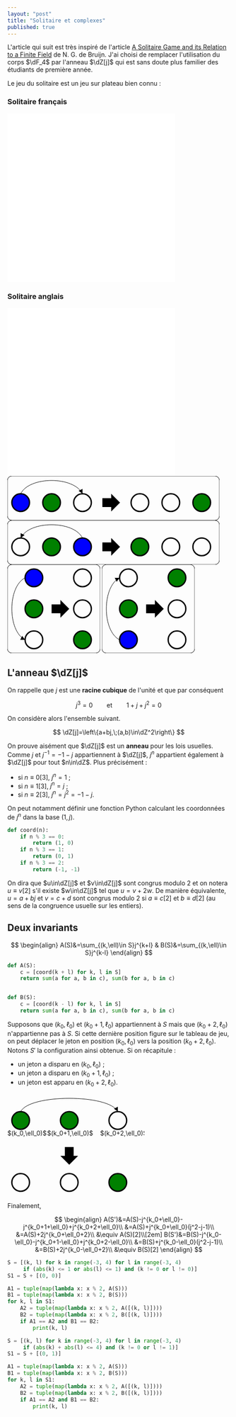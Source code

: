 ```yaml
---
layout: "post"
title: "Solitaire et complexes"
published: true
---
```


L'article qui suit est très inspiré de l'article [A Solitaire Game and its Relation to a Finite Field](http://alexandria.tue.nl/repository/freearticles/598441.pdf) de N. G. de Bruijn. J'ai choisi de remplacer l'utilisation du corps $\dF_4$ par l'anneau $\dZ[j]$ qui est sans doute plus familier des étudiants de première année.

Le jeu du solitaire est un jeu sur plateau bien connu :

### Solitaire français

<div>
    <iframe width="380" height="380" frameBorder="0" src="/js/solitaire_french.html"></iframe>
</div>

### Solitaire anglais

<div>
    <iframe width="380" height="380" frameBorder="0" src="/js/solitaire_english.html"></iframe>
</div>

<div>
<svg height="100" width="480">
<defs>
  <marker id="arrow" viewBox="0 0 10 10" refX="10" refY="5"
      markerWidth="10" markerHeight="10"
      orient="auto-start-reverse">
    <path d="M 0 0 L 10 5 L 0 10 z" />
  </marker>
</defs>
    <rect x="0" y="0" width="480" height="100" fill="none" stroke-width="1" stroke="black" rx="10" ry="10"/>
    <circle cx="30" cy="60" r="20" stroke="black" stroke-width="3" fill="blue" />
    <circle cx="100" cy="60" r="20" stroke="black" stroke-width="3" fill="green" />
    <circle cx="170" cy="60" r="20" stroke="black" stroke-width="3" fill="transparent" />
    <path d="M30 40 C 50 00, 150 00, 170 40" stroke="black" fill="transparent" marker-end="url(#arrow)" />
    <circle cx="300" cy="60" r="20" stroke="black" stroke-width="3" fill="transparent" />
    <circle cx="370" cy="60" r="20" stroke="black" stroke-width="3" fill="transparent" />
    <circle cx="440" cy="60" r="20" stroke="black" stroke-width="3" fill="green" />
    <path d="M 215 50 l 20 0 l 0 -10 l 20 20 l -20 20 l 00 -10 l -20 00 z"/>
</svg>

<svg height="100" width="480">
<defs>
  <marker id="arrow" viewBox="0 0 10 10" refX="10" refY="5"
      markerWidth="10" markerHeight="10"
      orient="auto-start-reverse">
    <path d="M 0 0 L 10 5 L 0 10 z" />
  </marker>
</defs>
    <rect x="0" y="0" width="480" height="100" fill="none" stroke-width="1" stroke="black" rx="10" ry="10"/>
    <circle cx="30" cy="60" r="20" stroke="black" stroke-width="3" fill="transparent" />
    <circle cx="100" cy="60" r="20" stroke="black" stroke-width="3" fill="green" />
    <circle cx="170" cy="60" r="20" stroke="black" stroke-width="3" fill="blue" />
    <path d="M30 40 C 50 00, 150 00, 170 40" stroke="black" fill="transparent" marker-start="url(#arrow)" />
    <circle cx="300" cy="60" r="20" stroke="black" stroke-width="3" fill="green" />
    <circle cx="370" cy="60" r="20" stroke="black" stroke-width="3" fill="transparent" />
    <circle cx="440" cy="60" r="20" stroke="black" stroke-width="3" fill="transparent" />
    <path d="M 215 50 l 20 0 l 0 -10 l 20 20 l -20 20 l 00 -10 l -20 00 z"/>
</svg>
</div>

<div>
<svg height="200" width="210">
<defs>
  <marker id="arrow" viewBox="0 0 10 10" refX="10" refY="5"
      markerWidth="10" markerHeight="10"
      orient="auto-start-reverse">
    <path d="M 0 0 L 10 5 L 0 10 z" />
  </marker>
</defs>
    <rect x="0" y="0" width="210" height="200" fill="none" stroke-width="1" stroke="black" rx="10" ry="10"/>
    <circle cx="60" cy="30" r="20" stroke="black" stroke-width="3" fill="blue" />
    <circle cx="60" cy="100" r="20" stroke="black" stroke-width="3" fill="green" />
    <circle cx="60" cy="170" r="20" stroke="black" stroke-width="3" fill="transparent" />
    <path d="M40 30 C 00 50, 00 150, 40 170" stroke="black" fill="transparent" marker-end="url(#arrow)" />
    <circle cx="170" cy="30" r="20" stroke="black" stroke-width="3" fill="transparent" />
    <circle cx="170" cy="100" r="20" stroke="black" stroke-width="3" fill="transparent" />
    <circle cx="170" cy="170" r="20" stroke="black" stroke-width="3" fill="green" />
    <path d="M 100 90 l 20 0 l 0 -10 l 20 20 l -20 20 l 00 -10 l -20 00 z"/>
</svg>

<svg height="200" width="210">
<defs>
  <marker id="arrow" viewBox="0 0 10 10" refX="10" refY="5"
      markerWidth="10" markerHeight="10"
      orient="auto-start-reverse">
    <path d="M 0 0 L 10 5 L 0 10 z" />
  </marker>
</defs>
    <rect x="0" y="0" width="210" height="200" fill="none" stroke-width="1" stroke="black" rx="10" ry="10"/>
    <circle cx="60" cy="30" r="20" stroke="black" stroke-width="3" fill="transparent" />
    <circle cx="60" cy="100" r="20" stroke="black" stroke-width="3" fill="green" />
    <circle cx="60" cy="170" r="20" stroke="black" stroke-width="3" fill="blue" />
    <path d="M40 30 C 00 50, 00 150, 40 170" stroke="black" fill="transparent" marker-start="url(#arrow)" />
    <circle cx="170" cy="30" r="20" stroke="black" stroke-width="3" fill="green" />
    <circle cx="170" cy="100" r="20" stroke="black" stroke-width="3" fill="transparent" />
    <circle cx="170" cy="170" r="20" stroke="black" stroke-width="3" fill="transparent" />
    <path d="M 100 90 l 20 0 l 0 -10 l 20 20 l -20 20 l 00 -10 l -20 00 z"/>
</svg>
</div>

## L'anneau $\dZ[j]$

On rappelle que $j$ est une **racine cubique** de l'unité et que par conséquent

$$
j^3=0 \qquad\text{et}\qquad 1+j+j^2=0
$$

On considère alors l'ensemble suivant.

$$
\dZ[j]=\left\{a+bj,\;(a,b)\in\dZ^2\right\}
$$

On prouve aisément que $\dZ[j]$ est un **anneau** pour les lois usuelles. Comme $j$ et $j^{-1}=-1-j$ appartiennent à $\dZ[j]$, $j^n$ appartient également à $\dZ[j]$ pour tout $n\in\dZ$. Plus précisément :

-   si $n\equiv0[3]$, $j^n=1$ ;
-   si $n\equiv1[3]$, $j^n=j$ ;
-   si $n\equiv2[3]$, $j^n=j^2=-1-j$.

On peut notamment définir une fonction Python calculant les coordonnées de $j^n$ dans la base $(1,j)$.

```python
def coord(n):
    if n % 3 == 0:
        return (1, 0)
    if n % 3 == 1:
        return (0, 1)
    if n % 3 == 2:
        return (-1, -1)
```


On dira que $u\in\dZ[j]$ et $v\in\dZ[j]$ sont congrus modulo 2 et on notera $u\equiv v[2]$ s'il existe $w\in\dZ[j]$ tel que $u=v+2w$. De manière équivalente, $u=a+bj$ et $v=c+d$ sont congrus modulo 2 si $a\equiv c[2]$ et $b\equiv d[2]$ (au sens de la congruence usuelle sur les entiers).

## Deux invariants

$$
\begin{align}
A(S)&=\sum_{(k,\ell)\in S}j^{k+l}
&
B(S)&=\sum_{(k,\ell)\in S}j^{k-l}
\end{align}
$$

```python
def A(S):
    c = [coord(k + l) for k, l in S]
    return sum(a for a, b in c), sum(b for a, b in c)


def B(S):
    c = [coord(k - l) for k, l in S]
    return sum(a for a, b in c), sum(b for a, b in c)
```

Supposons que $(k_0,\ell_0)$ et $(k_0+1,\ell_0)$ appartiennent à $S$ mais que $(k_0+2,\ell_0)$ n'appartienne pas à $S$. Si cette dernière position figure sur le tableau de jeu, on peut déplacer le jeton en position $(k_0,\ell_0)$ vers la position $(k_0+2,\ell_0)$. Notons $S'$ la configuration ainsi obtenue. Si on récapitule :

* un jeton a disparu en $(k_0,\ell_0)$ ;
* un jeton a disparu en $(k_0+1,\ell_0)$ ;
* un jeton est apparu en $(k_0+2,\ell_0)$.

<svg height="230" width="310">
<defs>
  <marker id="arrow" viewBox="0 0 10 10" refX="10" refY="5"
      markerWidth="10" markerHeight="10"
      orient="auto-start-reverse">
    <path d="M 0 0 L 10 5 L 0 10 z" />
  </marker>
</defs>
    <circle cx="30" cy="60" r="20" stroke="black" stroke-width="3" fill="green" />
    <circle cx="140" cy="60" r="20" stroke="black" stroke-width="3" fill="green" />
    <circle cx="250" cy="60" r="20" stroke="black" stroke-width="3" fill="transparent" />
    <circle cx="30" cy="200" r="20" stroke="black" stroke-width="3" fill="transparent" />
    <circle cx="140" cy="200" r="20" stroke="black" stroke-width="3" fill="transparent" />
    <circle cx="250" cy="200" r="20" stroke="black" stroke-width="3" fill="green" />
    <path d="M30 40 C 50 00, 230 00, 250 40" stroke="black" fill="transparent" marker-end="url(#arrow)" />
    <path d="M 130 120 l 0 20 l -10 00 l 20 20 l 20 -20 l -10 00 l 00 -20 z"/>
    <foreignObject x="0" y="80" width="160" height="160">
    <div>
      $(k_0,\ell_0)$
    </div>
    </foreignObject>
    <foreignObject x="90" y="80" width="160" height="160">
    <div>
      $(k_0+1,\ell_0)$
    </div>
    </foreignObject>
    <foreignObject x="210" y="80" width="160" height="160">
    <div>
      $(k_0+2,\ell_0)$
    </div>
    </foreignObject>
</svg>

Finalement,

$$
\begin{align}
A(S')&=A(S)-j^{k_0+\ell_0}-j^{k_0+1+\ell_0}+j^{k_0+2+\ell_0}\\
&=A(S)+j^{k_0+\ell_0}(j^2-j-1)\\
&=A(S)+2j^{k_0+\ell_0+2}\\
&\equiv A(S)[2]\\[2em]
B(S')&=B(S)-j^{k_0-\ell_0}-j^{k_0+1-\ell_0}+j^{k_0+2-\ell_0}\\
&=B(S)+j^{k_0-\ell_0}(j^2-j-1)\\
&=B(S)+2j^{k_0-\ell_0+2}\\
&\equiv B(S)[2]
\end{align}
$$

```python
S = [(k, l) for k in range(-3, 4) for l in range(-3, 4)
     if (abs(k) <= 1 or abs(l) <= 1) and (k != 0 or l != 0)]
S1 = S + [(0, 0)]

A1 = tuple(map(lambda x: x % 2, A(S)))
B1 = tuple(map(lambda x: x % 2, B(S)))
for k, l in S1:
    A2 = tuple(map(lambda x: x % 2, A([(k, l)])))
    B2 = tuple(map(lambda x: x % 2, B([(k, l)])))
    if A1 == A2 and B1 == B2:
        print(k, l)

S = [(k, l) for k in range(-3, 4) for l in range(-3, 4)
     if (abs(k) + abs(l) <= 4) and (k != 0 or l != 1)]
S1 = S + [(0, 1)]

A1 = tuple(map(lambda x: x % 2, A(S)))
B1 = tuple(map(lambda x: x % 2, B(S)))
for k, l in S1:
    A2 = tuple(map(lambda x: x % 2, A([(k, l)])))
    B2 = tuple(map(lambda x: x % 2, B([(k, l)])))
    if A1 == A2 and B1 == B2:
        print(k, l)
```
